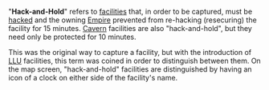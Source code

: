 "**Hack-and-Hold**" refers to [facilities](../locations/Facilities.md) that, in
order to be captured, must be [hacked](Hack.md) and the owning
[Empire](Empire.md) prevented from re-hacking (resecuring) the facility for 15
minutes. [Cavern](../locations/Caverns.md) facilities are also "hack-and-hold",
but they need only be protected for 10 minutes.

This was the original way to capture a facility, but with the introduction of
[LLU](Lattice_Logic_Unit.md) facilities, this term was coined in order to
distinguish between them. On the map screen, "hack-and-hold" facilities are
distinguished by having an icon of a clock on either side of the facility's
name.
